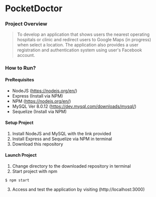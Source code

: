 # PocketDoctor


### Project Overview
> To develop an application that shows users the nearest operating hospitals or clinic and redirect users to Google Maps (in progress) when select a location. The application also provides a user registration and authentication system using user's Facebook account.

### How to Run?

#### PreRequisites
* NodeJS (https://nodejs.org/en/)
* Express (Install via NPM)
* NPM (https://nodejs.org/en/)
* MySQL Ver 8.0.12 (https://dev.mysql.com/downloads/mysql/) 
* Sequelize (Install via NPM)

#### Setup Project
1. Install NodeJS and MySQL with the link provided
2. Install Express and Sequelize via NPM in terminal
3. Download this repository

#### Launch Project
1. Change directory to the downloaded repository in terminal
2. Start project with npm
```
$ npm start
```
3. Access and test the application by visiting (http://localhost:3000)
